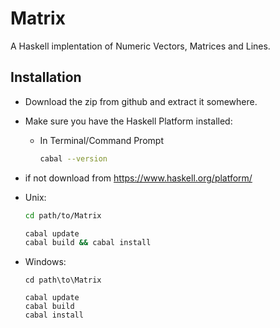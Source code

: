 Matrix
======

A Haskell implentation of Numeric Vectors, Matrices and Lines.

Installation
------------

- Download the zip from github and extract it somewhere.
- Make sure you have the Haskell Platform installed:
  * In Terminal/Command Prompt

    ```Bash
    cabal --version
    ```
- if not download from https://www.haskell.org/platform/

- Unix:
    ```Bash
    cd path/to/Matrix

    cabal update
    cabal build && cabal install
    ```
- Windows:
    ```Batch
    cd path\to\Matrix

    cabal update
    cabal build
    cabal install
    ```
